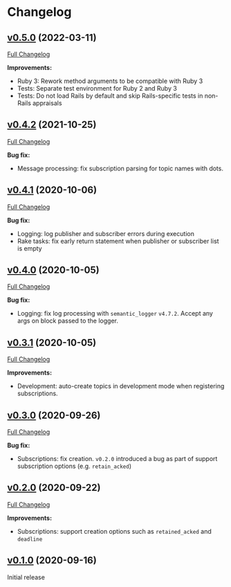 # Changelog

## [v0.5.0](https://github.com/keypup-io/cloudenvoy/tree/v0.5.0) (2022-03-11)

[Full Changelog](https://github.com/keypup-io/cloudenvoy/compare/v0.4.2...v0.5.0)

**Improvements:**
- Ruby 3: Rework method arguments to be compatible with Ruby 3
- Tests: Separate test environment for Ruby 2 and Ruby 3
- Tests: Do not load Rails by default and skip Rails-specific tests in non-Rails appraisals

## [v0.4.2](https://github.com/keypup-io/cloudenvoy/tree/v0.4.2) (2021-10-25)

[Full Changelog](https://github.com/keypup-io/cloudenvoy/compare/v0.4.1...v0.4.2)

**Bug fix:**
- Message processing: fix subscription parsing for topic names with dots.

## [v0.4.1](https://github.com/keypup-io/cloudenvoy/tree/v0.4.1) (2020-10-06)

[Full Changelog](https://github.com/keypup-io/cloudenvoy/compare/v0.4.0...v0.4.1)

**Bug fix:**
- Logging: log publisher and subscriber errors during execution
- Rake tasks: fix early return statement when publisher or subscriber list is empty

## [v0.4.0](https://github.com/keypup-io/cloudenvoy/tree/v0.4.0) (2020-10-05)

[Full Changelog](https://github.com/keypup-io/cloudenvoy/compare/v0.3.1...v0.4.0)

**Bug fix:**
- Logging: fix log processing with `semantic_logger` `v4.7.2`. Accept any args on block passed to the logger.

## [v0.3.1](https://github.com/keypup-io/cloudenvoy/tree/v0.3.1) (2020-10-05)

[Full Changelog](https://github.com/keypup-io/cloudenvoy/compare/v0.3.0...v0.3.1)

**Improvements:**
- Development: auto-create topics in development mode when registering subscriptions.

## [v0.3.0](https://github.com/keypup-io/cloudenvoy/tree/v0.3.0) (2020-09-26)

[Full Changelog](https://github.com/keypup-io/cloudenvoy/compare/v0.2.0...v0.3.0)

**Bug fix:**
- Subscriptions: fix creation. `v0.2.0` introduced a bug as part of support subscription options (e.g. `retain_acked`)

## [v0.2.0](https://github.com/keypup-io/cloudenvoy/tree/v0.2.0) (2020-09-22)

[Full Changelog](https://github.com/keypup-io/cloudenvoy/compare/v0.1.0...v0.2.0)

**Improvements:**
- Subscriptions: support creation options such as `retained_acked` and `deadline`

## [v0.1.0](https://github.com/keypup-io/cloudenvoy/tree/v0.1.0) (2020-09-16)
Initial release
